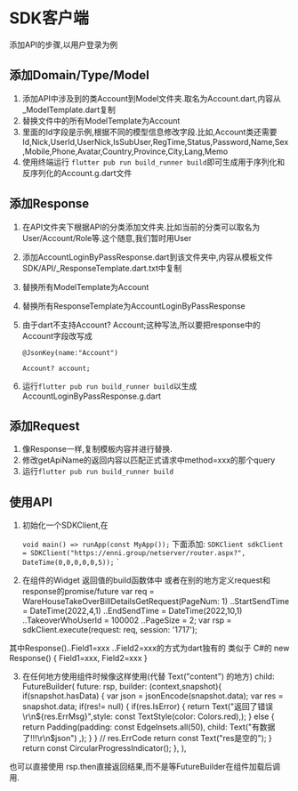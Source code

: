# SDK客户端
添加API的步骤,以用户登录为例
## 添加Domain/Type/Model
1. 添加API中涉及到的类Account到Model文件夹.取名为Account.dart,内容从_ModelTemplate.dart复制
2. 替换文件中的所有ModelTemplate为Account
3. 里面的Id字段是示例,根据不同的模型信息修改字段.比如,Account类还需要Id,Nick,UserId,UserNick,IsSubUser,RegTime,Status,Password,Name,Sex,Mobile,Phone,Avatar,Country,Province,City,Lang,Memo
4. 使用终端运行 `flutter pub run build_runner build`即可生成用于序列化和反序列化的Account.g.dart文件

## 添加Response
1. 在API文件夹下根据API的分类添加文件夹.比如当前的分类可以取名为 User/Account/Role等.这个随意,我们暂时用User
2. 添加AccountLoginByPassResponse.dart到该文件夹中,内容从模板文件SDK/API/_ResponseTemplate.dart.txt中复制
3. 替换所有ModelTemplate为Account
4. 替换所有ResponseTemplate为AccountLoginByPassResponse
5. 由于dart不支持Account? Account;这种写法,所以要把response中的Account字段改写成

    `@JsonKey(name:"Account")`
    
    `Account? account;`
6. 运行`flutter pub run build_runner build`以生成AccountLoginByPassResponse.g.dart

## 添加Request
1. 像Response一样,复制模板内容并进行替换.
2. 修改getApiName的返回内容以匹配正式请求中method=xxx的那个query
3. 运行`flutter pub run build_runner build`

## 使用API
1. 初始化一个SDKClient,在

   `void main() => runApp(const MyApp());`
下面添加:
`SDKClient sdkClient = SDKClient("https://enni.group/netserver/router.aspx?", DateTime(0,0,0,0,0,5));`
`
2. 在组件的Widget 返回值的build函数体中 或者在别的地方定义request和response的promise/future
   var req = WareHouseTakeOverBillDetailsGetRequest(PageNum: 1)
   ..StartSendTime = DateTime(2022,4,1)
   ..EndSendTime = DateTime(2022,10,1)
   ..TakeoverWhoUserId = 100002
   ..PageSize = 2;
   var rsp = sdkClient.execute(request: req, session: '1717');

其中Response()..Field1=xxx
..Field2=xxx的方式为dart独有的 类似于 C#的 
new Response()
{
   Field1=xxx,
   Field2=xxx
}

3. 在任何地方使用组件时候像这样使用(代替 Text("content") 的地方)
   child: FutureBuilder<WareHouseTakeOverBillDetailsGetResponse>(
   future: rsp,
   builder: (context,snapshot){
   if(snapshot.hasData)
   {
   var json = jsonEncode(snapshot.data);
   var res = snapshot.data;
   if(res!= null)
   {
   if(res.IsError) {
   return Text("返回了错误\r\n${res.ErrMsg}",style: const TextStyle(color: Colors.red),);
   }
   else {
   return Padding(padding: const EdgeInsets.all(50), child:
   Text("有数据了!!!\r\n$json")
   ,);
   }
   }
   // res.ErrCode
   return const Text("res是空的");
   }
   return const CircularProgressIndicator();
   },
   ),

也可以直接使用 rsp.then直接返回结果,而不是等FutureBuilder在组件加载后调用.